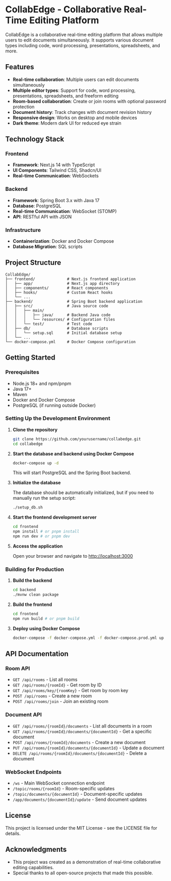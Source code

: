 # CollabEdge - Collaborative Real-Time Editing Platform

CollabEdge is a collaborative real-time editing platform that allows multiple users to edit documents simultaneously. It supports various document types including code, word processing, presentations, spreadsheets, and more.

## Features

- **Real-time collaboration**: Multiple users can edit documents simultaneously
- **Multiple editor types**: Support for code, word processing, presentations, spreadsheets, and freeform editing
- **Room-based collaboration**: Create or join rooms with optional password protection
- **Document history**: Track changes with document revision history
- **Responsive design**: Works on desktop and mobile devices
- **Dark theme**: Modern dark UI for reduced eye strain

## Technology Stack

### Frontend
- **Framework**: Next.js 14 with TypeScript
- **UI Components**: Tailwind CSS, Shadcn/UI
- **Real-time Communication**: WebSockets

### Backend
- **Framework**: Spring Boot 3.x with Java 17
- **Database**: PostgreSQL
- **Real-time Communication**: WebSocket (STOMP)
- **API**: RESTful API with JSON

### Infrastructure
- **Containerization**: Docker and Docker Compose
- **Database Migration**: SQL scripts

## Project Structure

```
CollabEdge/
├── frontend/              # Next.js frontend application
│   ├── app/               # Next.js app directory
│   ├── components/        # React components
│   ├── hooks/             # Custom React hooks
│   └── ...
├── backend/               # Spring Boot backend application
│   ├── src/               # Java source code
│   │   ├── main/
│   │   │   ├── java/      # Backend Java code
│   │   │   └── resources/ # Configuration files
│   │   └── test/          # Test code
│   ├── db/                # Database scripts
│   │   └── setup.sql      # Initial database setup
│   └── ...
└── docker-compose.yml     # Docker Compose configuration
```

## Getting Started

### Prerequisites

- Node.js 18+ and npm/pnpm
- Java 17+
- Maven
- Docker and Docker Compose
- PostgreSQL (if running outside Docker)

### Setting Up the Development Environment

1. **Clone the repository**

   ```bash
   git clone https://github.com/yourusername/collabedge.git
   cd collabedge
   ```

2. **Start the database and backend using Docker Compose**

   ```bash
   docker-compose up -d
   ```

   This will start PostgreSQL and the Spring Boot backend.

3. **Initialize the database**

   The database should be automatically initialized, but if you need to manually run the setup script:

   ```bash
   ./setup_db.sh
   ```

4. **Start the frontend development server**

   ```bash
   cd frontend
   npm install # or pnpm install
   npm run dev # or pnpm dev
   ```

5. **Access the application**

   Open your browser and navigate to [http://localhost:3000](http://localhost:3000)

### Building for Production

1. **Build the backend**

   ```bash
   cd backend
   ./mvnw clean package
   ```

2. **Build the frontend**

   ```bash
   cd frontend
   npm run build # or pnpm build
   ```

3. **Deploy using Docker Compose**

   ```bash
   docker-compose -f docker-compose.yml -f docker-compose.prod.yml up -d
   ```

## API Documentation

### Room API

- `GET /api/rooms` - List all rooms
- `GET /api/rooms/{roomId}` - Get room by ID
- `GET /api/rooms/key/{roomKey}` - Get room by room key
- `POST /api/rooms` - Create a new room
- `POST /api/rooms/join` - Join an existing room

### Document API

- `GET /api/rooms/{roomId}/documents` - List all documents in a room
- `GET /api/rooms/{roomId}/documents/{documentId}` - Get a specific document
- `POST /api/rooms/{roomId}/documents` - Create a new document
- `PUT /api/rooms/{roomId}/documents/{documentId}` - Update a document
- `DELETE /api/rooms/{roomId}/documents/{documentId}` - Delete a document

### WebSocket Endpoints

- `/ws` - Main WebSocket connection endpoint
- `/topic/rooms/{roomId}` - Room-specific updates
- `/topic/documents/{documentId}` - Document-specific updates
- `/app/documents/{documentId}/update` - Send document updates

## License

This project is licensed under the MIT License - see the LICENSE file for details.

## Acknowledgments

- This project was created as a demonstration of real-time collaborative editing capabilities.
- Special thanks to all open-source projects that made this possible. 